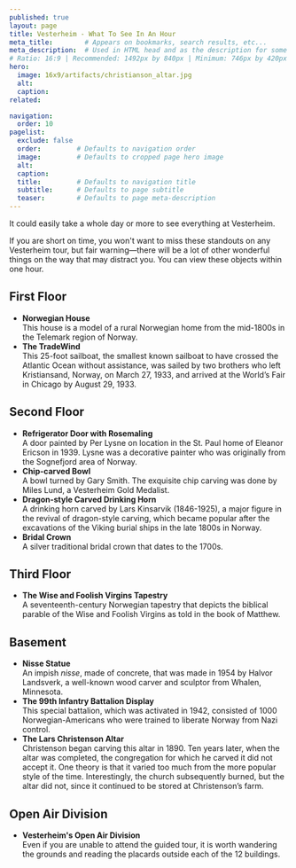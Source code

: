 ```yaml
---
published: true
layout: page
title: Vesterheim - What To See In An Hour
meta_title:        # Appears on bookmarks, search results, etc...
meta_description:  # Used in HTML head and as the description for some search engines
# Ratio: 16:9 | Recommended: 1492px by 840px | Minimum: 746px by 420px
hero:
  image: 16x9/artifacts/christianson_altar.jpg
  alt:
  caption:
related:

navigation:
  order: 10
pagelist:
  exclude: false
  order:         # Defaults to navigation order  
  image:         # Defaults to cropped page hero image
  alt:
  caption:
  title:         # Defaults to navigation title
  subtitle:      # Defaults to page subtitle
  teaser:        # Defaults to page meta-description  
---
```

It could easily take a whole day or more to see everything at Vesterheim.

If you are short on time, you won't want to miss these standouts on any Vesterheim tour, but fair warning—there will be a lot of other wonderful things on the way that may distract you. You can view these objects within one hour.

First Floor
-----------
- **Norwegian House**<br />
  This house is a model of a rural Norwegian home from the mid-1800s in the Telemark region of Norway.
- **The TradeWind**<br />
  This 25-foot sailboat, the smallest known sailboat to have crossed the Atlantic Ocean without assistance, was sailed by two brothers who left Kristiansand, Norway, on March 27, 1933, and arrived at the World’s Fair in Chicago by August 29, 1933.

Second Floor
------------
- **Refrigerator Door with Rosemaling**<br />
  A door painted by Per Lysne on location in the St. Paul home of Eleanor Ericson in 1939. Lysne was a decorative painter who was originally from the Sognefjord area of Norway.
- **Chip-carved Bowl**<br />
  A bowl turned by Gary Smith. The exquisite chip carving was done by Miles Lund, a Vesterheim Gold Medalist.
- **Dragon-style Carved Drinking Horn**<br />
  A drinking horn carved by Lars Kinsarvik (1846-1925), a major figure in the revival of dragon-style carving, which became popular after the excavations of the Viking burial ships in the late 1800s in Norway.
- **Bridal Crown**<br />
  A silver traditional bridal crown that dates to the 1700s.

Third Floor
-----------
- **The Wise and Foolish Virgins Tapestry**<br />
  A seventeenth-century Norwegian tapestry that depicts the biblical parable of the Wise and Foolish Virgins as told in the book of Matthew.

Basement
--------
- **Nisse Statue**<br />
  An impish *nisse*, made of concrete, that was made in 1954 by Halvor Landsverk, a well-known wood carver and sculptor from Whalen, Minnesota.
- **The 99th Infantry Battalion Display**<br />
  This special battalion, which was activated in 1942, consisted  of 1000 Norwegian-Americans who were trained to liberate Norway from Nazi control.
- **The Lars Christenson Altar**<br />
  Christenson began carving this altar in 1890. Ten years later, when the altar was completed, the congregation for which he carved it did not accept it. One theory is that it varied too much from the more popular style of the time. Interestingly, the church subsequently burned, but the altar did not, since it continued to be stored at Christenson’s farm.

Open Air Division
-----------------
- **Vesterheim's Open Air Division**<br />
  Even if you are unable to attend the guided tour, it is worth wandering the grounds and reading the placards outside each of the 12 buildings.